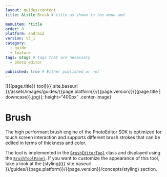 ```yaml
---
layout: guides/content
title: &title Brush # title as shown in the menu and 

menuitem: *title
order: 8
platform: android
version: v3_1
category: 
  - guide
  - feature
tags: &tags # tags that are necessary
  - photo editor 

published: true # Either published or not 
---
```


![{{page.title}} tool]({{ site.baseurl }}/assets/images/guides/{{page.platform}}/{{page.version}}/{{page.title | downcase}}.jpg){: height="400px" .center-image}

# Brush

The high performant brush engine of the PhotoEditor SDK is optimized for touch screen interaction and supports different brush strokes that can be edited in terms of thickness and color.

The tool is implemented in the [`BrushEditorTool`](https://static.photoeditorsdk.com/docs/android-v3/ly/img/android/sdk/tools/BrushEditorTool.html) class and displayed using the [`BrushToolPanel`](https://static.photoeditorsdk.com/docs/android-v3/ly/img/android/ui/panels/BrushToolPanel.html). If you want to customize the appearance of this tool, take a look at the [styling]({{ site.baseurl }}/guides/{{page.platform}}/{{page.version}}/concepts/styling) section.
